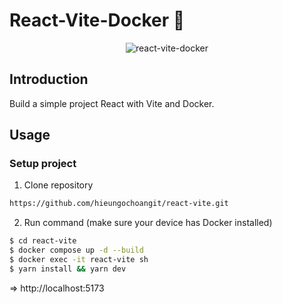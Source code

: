 # React-Vite-Docker 🐳

<p align="center">
    <img src="https://res.cloudinary.com/practicaldev/image/fetch/s--tGPhWim8--/c_imagga_scale,f_auto,fl_progressive,h_420,q_auto,w_1000/https://dev-to-uploads.s3.amazonaws.com/uploads/articles/2fijciyd3lud7qnk35d1.png" alt="react-vite-docker">
</p>

## Introduction

Build a simple project React with Vite and Docker.

## Usage

### Setup project

1. Clone repository
```bash
https://github.com/hieungochoangit/react-vite.git
```

2. Run command (make sure your device has Docker installed)
```bash
$ cd react-vite
$ docker compose up -d --build
$ docker exec -it react-vite sh
$ yarn install && yarn dev
```

=> http://localhost:5173